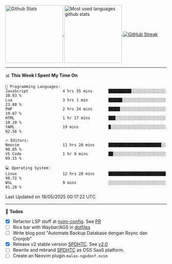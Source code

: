 <a href="https://github.com/anuraghazra/github-readme-stats">
  <img 
        height=180
        align="center" 
        src="https://github-readme-stats.vercel.app/api?username=rizkyilhampra&rank_icon=github&show_icons=true&theme=catppuccin_mocha&hide_border=true&include_all_commits=true&count_private=true&card_width=270" 
        alt="Github Stats" 
    />
</a>
<a href="https://github.com/anuraghazra/github-readme-stats">
  <img 
        height=180
        align="center" 
        src="https://github-readme-stats.vercel.app/api/top-langs/?username=rizkyilhampra&layout=compact&theme=catppuccin_mocha&hide_border=true&langs_count=8" 
        alt="Most used languages github stats" 
    />
</a>
<a href="https://git.io/streak-stats"><img src="https://streak-stats.demolab.com?user=rizkyilhampra&theme=catppuccin-mocha&hide_border=true" align="center" alt="GitHub Streak" /></a>

---

<!--START_SECTION:waka-->
📊 **This Week I Spent My Time On** 

```text
💬 Programming Languages: 
JavaScript               4 hrs 55 mins       ██████████░░░░░░░░░░░░░░░   38.93 % 
Lua                      3 hrs 1 min         ██████░░░░░░░░░░░░░░░░░░░   23.88 % 
PHP                      2 hrs 24 mins       █████░░░░░░░░░░░░░░░░░░░░   19.07 % 
HTML                     1 hr 17 mins        ███░░░░░░░░░░░░░░░░░░░░░░   10.20 % 
YAML                     19 mins             █░░░░░░░░░░░░░░░░░░░░░░░░   02.56 % 

🔥 Editors: 
Neovim                   11 hrs 28 mins      ███████████████████████░░   90.85 % 
VS Code                  1 hr 9 mins         ██░░░░░░░░░░░░░░░░░░░░░░░   09.15 % 

💻 Operating System: 
Linux                    12 hrs 28 mins      █████████████████████████   98.72 % 
WSL                      9 mins              ░░░░░░░░░░░░░░░░░░░░░░░░░   01.28 % 
```


 Last Updated on 18/05/2025 00:17:22 UTC
<!--END_SECTION:waka-->

---

📒 **Todos**
<br>
- [x] Refactor LSP stuff at [nvim-config](https://github.com/rizkyilhampra/nvim-config). See [PR](https://github.com/rizkyilhampra/nvim-config/pull/9)
- [ ] Rice bar with Waybar/AGS in [dotfiles](https://github.com/rizkyilhampra/dotfiles)
- [ ] Write blog post "Automate Backup Database dengan Rsync dan Cronjob"
- [x] Release v2 stable version [SPDHTC](https://github.com/rizkyilhampra/spdhtc). See [v2.0](https://github.com/rizkyilhampra/spdhtc/releases/tag/v2.0)
- [ ] Rewrite and rebrand [SPDHTC](https://github.com/rizkyilhampra/spdhtc) as OSS SaaS platform.
- [ ] Create an Neovim plugin `malas-ngodonf.nvim`
